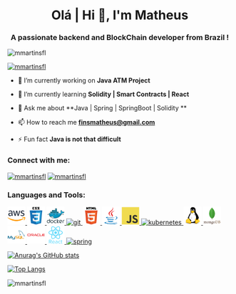 <h1 align="center">Olá | Hi 👋, I'm Matheus</h1>
<h3 align="center">A passionate backend and BlockChain developer from Brazil !</h3>

<p align="left"> <img src="https://komarev.com/ghpvc/?username=mmartinsfl&label=Profile%20views&color=0e75b6&style=flat" alt="mmartinsfl" /> </p>

<p align="left"> <a href="https://github.com/ryo-ma/github-profile-trophy"><img src="https://github-profile-trophy.vercel.app/?username=mmartinsfl" alt="mmartinsfl" /></a> </p>

- 🔭 I’m currently working on **Java ATM Project**

- 🌱 I’m currently learning **Solidity | Smart Contracts  | React**

- 💬 Ask me about **Java | Spring | SpringBoot | Solidity **

- 📫 How to reach me **finsmatheus@gmail.com**

- ⚡ Fun fact **Java is not that difficult**

<h3 align="left">Connect with me:</h3>
<p align="left">
<a href="https://linkedin.com/in/mmartinsfl" target="blank"><img align="center" src="https://raw.githubusercontent.com/rahuldkjain/github-profile-readme-generator/master/src/images/icons/Social/linked-in-alt.svg" alt="mmartinsfl" height="30" width="40" /></a>
<a href="https://instagram.com/mmartinsfl" target="blank"><img align="center" src="https://raw.githubusercontent.com/rahuldkjain/github-profile-readme-generator/master/src/images/icons/Social/instagram.svg" alt="mmartinsfl" height="30" width="40" /></a>
</p>

<h3 align="left">Languages and Tools:</h3>
<p align="left"> <a href="https://aws.amazon.com" target="_blank" rel="noreferrer"> <img src="https://raw.githubusercontent.com/devicons/devicon/master/icons/amazonwebservices/amazonwebservices-original-wordmark.svg" alt="aws" width="40" height="40"/> </a> <a href="https://www.w3schools.com/css/" target="_blank" rel="noreferrer"> <img src="https://raw.githubusercontent.com/devicons/devicon/master/icons/css3/css3-original-wordmark.svg" alt="css3" width="40" height="40"/> </a> <a href="https://www.docker.com/" target="_blank" rel="noreferrer"> <img src="https://raw.githubusercontent.com/devicons/devicon/master/icons/docker/docker-original-wordmark.svg" alt="docker" width="40" height="40"/> </a> <a href="https://git-scm.com/" target="_blank" rel="noreferrer"> <img src="https://www.vectorlogo.zone/logos/git-scm/git-scm-icon.svg" alt="git" width="40" height="40"/> </a> <a href="https://www.w3.org/html/" target="_blank" rel="noreferrer"> <img src="https://raw.githubusercontent.com/devicons/devicon/master/icons/html5/html5-original-wordmark.svg" alt="html5" width="40" height="40"/> </a> <a href="https://www.java.com" target="_blank" rel="noreferrer"> <img src="https://raw.githubusercontent.com/devicons/devicon/master/icons/java/java-original.svg" alt="java" width="40" height="40"/> </a> <a href="https://developer.mozilla.org/en-US/docs/Web/JavaScript" target="_blank" rel="noreferrer"> <img src="https://raw.githubusercontent.com/devicons/devicon/master/icons/javascript/javascript-original.svg" alt="javascript" width="40" height="40"/> </a> <a href="https://kubernetes.io" target="_blank" rel="noreferrer"> <img src="https://www.vectorlogo.zone/logos/kubernetes/kubernetes-icon.svg" alt="kubernetes" width="40" height="40"/> </a> <a href="https://www.linux.org/" target="_blank" rel="noreferrer"> <img src="https://raw.githubusercontent.com/devicons/devicon/master/icons/linux/linux-original.svg" alt="linux" width="40" height="40"/> </a> <a href="https://www.mongodb.com/" target="_blank" rel="noreferrer"> <img src="https://raw.githubusercontent.com/devicons/devicon/master/icons/mongodb/mongodb-original-wordmark.svg" alt="mongodb" width="40" height="40"/> </a> <a href="https://www.mysql.com/" target="_blank" rel="noreferrer"> <img src="https://raw.githubusercontent.com/devicons/devicon/master/icons/mysql/mysql-original-wordmark.svg" alt="mysql" width="40" height="40"/> </a> <a href="https://www.oracle.com/" target="_blank" rel="noreferrer"> <img src="https://raw.githubusercontent.com/devicons/devicon/master/icons/oracle/oracle-original.svg" alt="oracle" width="40" height="40"/> </a> <a href="https://reactjs.org/" target="_blank" rel="noreferrer"> <img src="https://raw.githubusercontent.com/devicons/devicon/master/icons/react/react-original-wordmark.svg" alt="react" width="40" height="40"/> </a> <a href="https://spring.io/" target="_blank" rel="noreferrer"> <img src="https://www.vectorlogo.zone/logos/springio/springio-icon.svg" alt="spring" width="40" height="40"/> 
            <link rel="stylesheet" href="https://cdn.jsdelivr.net/gh/devicons/devicon@v2.15.1/devicon.min.css">
           </a> </p>

[![Anurag's GitHub stats](https://github-readme-stats.vercel.app/api?username=mmartinsfl)](https://github.com/mmartinsfl/github-readme-stats&show_icons=true&theme=radical)

[![Top Langs](https://github-readme-stats.vercel.app/api/top-langs/?username=mmartinsfl&layout=donut-vertical)](https://github.com/mmartinsfl/github-readme-stats)

<p><img align="center" src="https://github-readme-streak-stats.herokuapp.com/?user=mmartinsfl&" alt="mmartinsfl" /></p>

